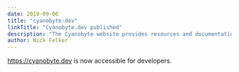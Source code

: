 ```yaml
---
date: 2019-09-06
title: "cyanobyte-dev"
linkTitle: "Cyanobyte.dev published"
description: "The Cyanobyte website provides resources and documentation"
author: Nick Felker
---
```


https://cyanobyte.dev is now accessible for developers.